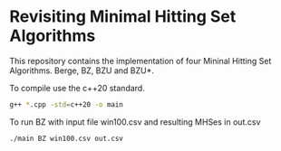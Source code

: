 # Revisiting Minimal Hitting Set Algorithms

This repository contains the implementation of four Mininal Hitting Set Algorithms.
Berge, BZ, BZU and BZU*.

To compile use the c++20 standard.

```bash
g++ *.cpp -std=c++20 -o main
```

To run BZ with input file win100.csv and resulting MHSes in out.csv
```bash
./main BZ win100.csv out.csv
```